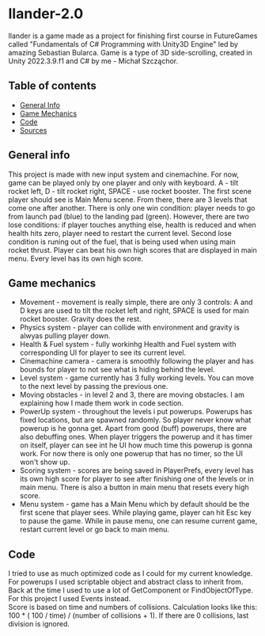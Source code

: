 # Ilander-2.0

Ilander is a game made as a project for finishing first course in FutureGames called "Fundamentals of C# Programming with Unity3D Engine" led by amazing Sebastian Bularca. Game is a type of 3D side-scrolling, created in Unity 2022.3.9.f1 and C# by me - Michał Szcząchor.

## Table of contents
* [General Info](#general-info)
* [Game Mechanics](#game-mechanics)
* [Code](#code)
* [Sources](#sources)

## General info

This project is made with new input system and cinemachine. For now, game can be played only by one player and only with keyboard. A - tilt rocket left, D - tilt rocket right, SPACE - use rocket booster. The first scene player should see is Main Menu scene. From there, there are 3 levels that come one after another. There is only one win condition: player needs to go from launch pad (blue) to the landing pad (green). However, there are two lose conditions: if player touches anything else, health is reduced and when health hits zero, player need to restart the current level. Second lose condition is runing out of the fuel, that is being used when using main rocket thrust. Player can beat his own high scores that are displayed in main menu. Every level has its own high score. 

## Game mechanics

* Movement - movement is really simple, there are only 3 controls: A and D keys are used to tilt the rocket left and right, SPACE is used for main rocket booster. Gravity does the rest.
* Physics system - player can collide with environment and gravity is alwyas pulling player down.
* Health & Fuel system - fully workinhg Health and Fuel system with corresponding UI for player to see its current level.
* Cinemachine camera - camera is smoothly following the player and has bounds for player to not see what is hiding behind the level.
* Level system - game currently has 3 fully working levels. You can move to the next level by passing the previous one.
* Moving obstacles - in level 2 and 3, there are moving obstacles. I am explaining how I made them work in code section.
* PowerUp system - throughout the levels i put powerups. Powerups has fixed locations, but are spawned randomly. So player never know what powerup is he gonna get. Apart from good (buff) powerups, there are also debuffing ones. When player triggers the powerup and it has timer on itself, player can see int he UI how much time this powerup is gonna work. For now there is only one powerup that has no timer, so the UI won't show up.
* Scoring system - scores are being saved in PlayerPrefs, every level has its own high score for player to see after finishing one of the levels or in main menu. There is also a button in main menu that resets every high score.
* Menu system - game has a Main Menu which by default should be the first scene that player sees. While playing game, player can hit Esc key to pause the game. While in pause menu, one can resume current game, restart current level or go back to main menu.

## Code

I tried to use as much optimized code as I could for my current knowledge. For powerups I used scriptable object and abstract class to inherit from. Back at the time I used to use a lot of GetComponent or FindObjectOfType. For this project I used Events instead. <br/>
Score is based on time and numbers of collisions. Calculation looks like this: 100 * ( 100 / time) / (number of collisions + 1). If there are 0 collisions, last division is ignored.
<br/>
